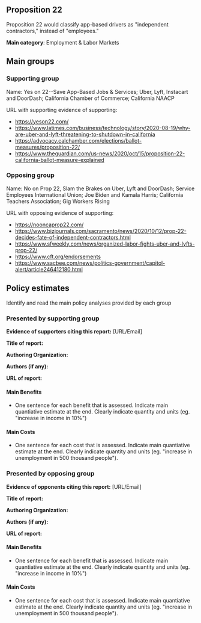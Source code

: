 ## Proposition 22

Proposition 22 would classify app-based drivers as "independent contractors," instead of "employees."

**Main category**: Employment & Labor Markets


## Main groups  

### Supporting group
Name: Yes on 22--Save App-Based Jobs & Services; Uber, Lyft, Instacart and DoorDash; California Chamber of Commerce; California NAACP

URL with supporting evidence of supporting:  
- https://yeson22.com/  
- https://www.latimes.com/business/technology/story/2020-08-19/why-are-uber-and-lyft-threatening-to-shutdown-in-california  
- https://advocacy.calchamber.com/elections/ballot-measures/proposition-22/  
- https://www.theguardian.com/us-news/2020/oct/15/proposition-22-california-ballot-measure-explained  

### Opposing group
Name: No on Prop 22, Slam the Brakes on Uber, Lyft and DoorDash; Service Employees International Union; Joe Biden and Kamala Harris; California Teachers Association; Gig Workers Rising

URL with opposing evidence of supporting:  
- https://nooncaprop22.com/  
- https://www.bizjournals.com/sacramento/news/2020/10/12/prop-22-decides-fate-of-independent-contractors.html  
- https://www.sfweekly.com/news/organized-labor-fights-uber-and-lyfts-prop-22/  
- https://www.cft.org/endorsements  
- https://www.sacbee.com/news/politics-government/capitol-alert/article246412180.html  

## Policy estimates
Identify and read the main policy analyses provided by each group

### Presented by supporting group
**Evidence of supporters citing this report:** [URL/Email]

**Title of report:**

**Authoring Organization:**

**Authors (if any):**

**URL of report:**

#### Main Benefits
- One sentence for each benefit that is assessed. Indicate main quantiative estimate at the end. Clearly indicate quantity and units  (eg. "increase in income in 10%")

#### Main Costs
- One sentence for each cost that is assessed. Indicate main quantiative estimate at the end. Clearly indicate quantity and units (eg. "increase in unemployment in 500 thousand people").


### Presented by opposing group
**Evidence of opponents citing this report:** [URL/Email]

**Title of report:**

**Authoring Organization:**

**Authors (if any):**

**URL of report:**

#### Main Benefits
- One sentence for each benefit that is assessed. Indicate main quantiative estimate at the end. Clearly indicate quantity and units  (eg. "increase in income in 10%")

#### Main Costs
- One sentence for each cost that is assessed. Indicate main quantiative estimate at the end. Clearly indicate quantity and units (eg. "increase in unemployment in 500 thousand people").


<!-- Later
## Perceptions of credibility  
### Of own policy estimates
#### Supporters  
#### Opponents
### Of policy estimates from the other side
#### Supporters  
#### Opponents
-->
